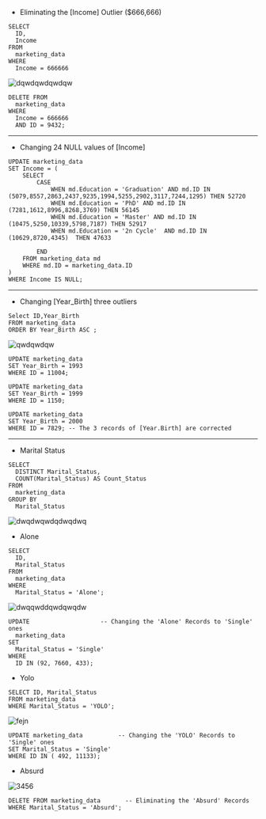 
- Eliminating the [Income] Outlier ($666,666)
```
SELECT 
  ID, 
  Income 
FROM 
  marketing_data 
WHERE 
  Income = 666666
```
![dqwdqwdqwdqw](https://github.com/mfernandezcean/Marketing_Campaign_Results/assets/105746149/a55c2582-31db-49e7-963a-0c6e1c0a68c2)
```
DELETE FROM 
  marketing_data 
WHERE 
  Income = 666666 
  AND ID = 9432;

```
---
- Changing 24 NULL values of [Income]
```
UPDATE marketing_data
SET Income = (
    SELECT 
        CASE 
            WHEN md.Education = 'Graduation' AND md.ID IN (5079,8557,2863,2437,9235,1994,5255,2902,3117,7244,1295) THEN 52720 
            WHEN md.Education = 'PhD' AND md.ID IN (7281,1612,8996,8268,3769) THEN 56145
            WHEN md.Education = 'Master' AND md.ID IN (10475,5250,10339,5798,7187) THEN 52917
            WHEN md.Education = '2n Cycle'  AND md.ID IN (10629,8720,4345)  THEN 47633
  
        END
    FROM marketing_data md
    WHERE md.ID = marketing_data.ID
)
WHERE Income IS NULL;

```
---
- Changing [Year_Birth] three outliers

```
Select ID,Year_Birth
FROM marketing_data
ORDER BY Year_Birth ASC ;
```
![qwdqwdqw](https://github.com/mfernandezcean/Marketing_Campaign_Results/assets/105746149/d25a76db-9ddc-4c0a-8178-d8b1dff75ce6)

```
UPDATE marketing_data
SET Year_Birth = 1993 
WHERE ID = 11004;

UPDATE marketing_data
SET Year_Birth = 1999 
WHERE ID = 1150;

UPDATE marketing_data
SET Year_Birth = 2000 
WHERE ID = 7829; -- The 3 records of [Year.Birth] are corrected 
```
---
- Marital Status

```
SELECT 
  DISTINCT Marital_Status, 
  COUNT(Marital_Status) AS Count_Status 
FROM 
  marketing_data 
GROUP BY 
  Marital_Status

```
![dwqdwqwdqdwqdwq](https://github.com/mfernandezcean/Marketing_Campaign_Results/assets/105746149/182862b7-66cd-463f-ba6d-6fd577972f76)

- Alone
```
SELECT 
  ID, 
  Marital_Status 
FROM 
  marketing_data 
WHERE 
  Marital_Status = 'Alone';

```
![dwqqwddqwdqwqdw](https://github.com/mfernandezcean/Marketing_Campaign_Results/assets/105746149/2d72e071-3e9c-41be-a237-fce7a9a994fb)
```
UPDATE                    -- Changing the 'Alone' Records to 'Single' ones 
  marketing_data 
SET 
  Marital_Status = 'Single' 
WHERE 
  ID IN (92, 7660, 433);

```
- Yolo

```
SELECT ID, Marital_Status
FROM marketing_data
WHERE Marital_Status = 'YOLO'; 
```
![fejn](https://github.com/mfernandezcean/Marketing_Campaign_Results/assets/105746149/d4334cc2-8221-4b4b-bf67-b2e9e3594315)
```
UPDATE marketing_data          -- Changing the 'YOLO' Records to 'Single' ones 
SET Marital_Status = 'Single'
WHERE ID IN ( 492, 11133);
```
- Absurd
  
![3456](https://github.com/mfernandezcean/Marketing_Campaign_Results/assets/105746149/67e41a54-e1f6-4354-b20b-be6fdbff0944)
```
DELETE FROM marketing_data       -- Eliminating the 'Absurd' Records
WHERE Marital_Status = 'Absurd';

```
